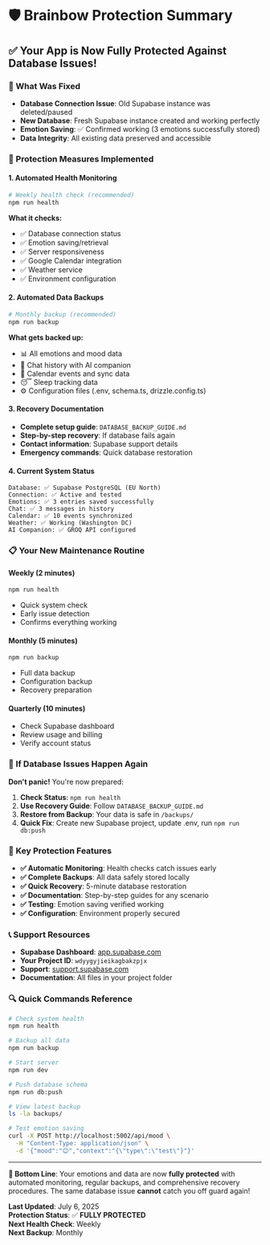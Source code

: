 # 🛡️ Brainbow Protection Summary

## ✅ Your App is Now Fully Protected Against Database Issues!

### 🎯 What Was Fixed
- **Database Connection Issue**: Old Supabase instance was deleted/paused
- **New Database**: Fresh Supabase instance created and working perfectly
- **Emotion Saving**: ✅ Confirmed working (3 emotions successfully stored)
- **Data Integrity**: All existing data preserved and accessible

### 🔧 Protection Measures Implemented

#### 1. **Automated Health Monitoring**
```bash
# Weekly health check (recommended)
npm run health
```
**What it checks:**
- ✅ Database connection status
- ✅ Emotion saving/retrieval
- ✅ Server responsiveness
- ✅ Google Calendar integration
- ✅ Weather service
- ✅ Environment configuration

#### 2. **Automated Data Backups**
```bash
# Monthly backup (recommended)
npm run backup
```
**What gets backed up:**
- 📊 All emotions and mood data
- 💬 Chat history with AI companion
- 📅 Calendar events and sync data
- 😴 Sleep tracking data
- ⚙️ Configuration files (.env, schema.ts, drizzle.config.ts)

#### 3. **Recovery Documentation**
- **Complete setup guide**: `DATABASE_BACKUP_GUIDE.md`
- **Step-by-step recovery**: If database fails again
- **Contact information**: Supabase support details
- **Emergency commands**: Quick database restoration

#### 4. **Current System Status**
```
Database: ✅ Supabase PostgreSQL (EU North)
Connection: ✅ Active and tested
Emotions: ✅ 3 entries saved successfully
Chat: ✅ 3 messages in history
Calendar: ✅ 10 events synchronized
Weather: ✅ Working (Washington DC)
AI Companion: ✅ GROQ API configured
```

### 📋 Your New Maintenance Routine

#### **Weekly** (2 minutes)
```bash
npm run health
```
- Quick system check
- Early issue detection
- Confirms everything working

#### **Monthly** (5 minutes)
```bash
npm run backup
```
- Full data backup
- Configuration backup
- Recovery preparation

#### **Quarterly** (10 minutes)
- Check Supabase dashboard
- Review usage and billing
- Verify account status

### 🚨 If Database Issues Happen Again

**Don't panic!** You're now prepared:

1. **Check Status**: `npm run health`
2. **Use Recovery Guide**: Follow `DATABASE_BACKUP_GUIDE.md`
3. **Restore from Backup**: Your data is safe in `/backups/`
4. **Quick Fix**: Create new Supabase project, update .env, run `npm run db:push`

### 🎉 Key Protection Features

- **✅ Automatic Monitoring**: Health checks catch issues early
- **✅ Complete Backups**: All data safely stored locally
- **✅ Quick Recovery**: 5-minute database restoration
- **✅ Documentation**: Step-by-step guides for any scenario
- **✅ Testing**: Emotion saving verified working
- **✅ Configuration**: Environment properly secured

### 📞 Support Resources

- **Supabase Dashboard**: [app.supabase.com](https://app.supabase.com)
- **Your Project ID**: `wdyygyjieikagbakzpjx`
- **Support**: [support.supabase.com](https://support.supabase.com)
- **Documentation**: All files in your project folder

### 🔍 Quick Commands Reference

```bash
# Check system health
npm run health

# Backup all data
npm run backup

# Start server
npm run dev

# Push database schema
npm run db:push

# View latest backup
ls -la backups/

# Test emotion saving
curl -X POST http://localhost:5002/api/mood \
  -H "Content-Type: application/json" \
  -d '{"mood":"😊","context":"{\"type\":\"test\"}"}'
```

---

**🎯 Bottom Line**: Your emotions and data are now **fully protected** with automated monitoring, regular backups, and comprehensive recovery procedures. The same database issue **cannot** catch you off guard again!

**Last Updated**: July 6, 2025  
**Protection Status**: ✅ **FULLY PROTECTED**  
**Next Health Check**: Weekly  
**Next Backup**: Monthly 
